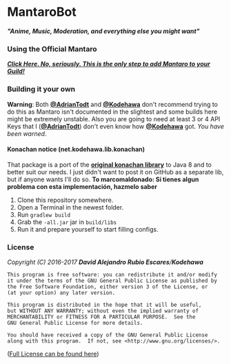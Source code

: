 # MantaroBot
***"Anime, Music, Moderation, and everything else you might want"***

### Using the Official Mantaro
[***Click Here. No, seriously. This is the only step to add Mantaro to your Guild!***](https://is.gd/mantaro)

### Building it your own
**Warning**: Both [**@AdrianTodt**](https://github.com/adriantodt) and [**@Kodehawa**](https://github.com/Kodehawa)
don't recommend trying to do this as Mantaro isn't documented in the slightest and some builds here might be extremely unstable.
Also you are going to need at least 3 or 4 API Keys that I ([**@AdrianTodt**](https://github.com/adriantodt))
don't even know how [**@Kodehawa**](https://github.com/Kodehawa) got. _You have been warned_.

#### Konachan notice (net.kodehawa.lib.konachan)
That package is a port of the [**original konachan library**](https://github.com/Mxrck/KonachanLib) to Java 8 and to better suit our needs. I just didn't want to post it on GitHub as a separate lib, but if anyone wants I'll do so.
**To marcomaldonado: Si tienes algun problema con esta implementación, hazmelo saber**

1. Clone this repository somewhere.
2. Open a Terminal in the newest folder.
3. Run `gradlew build`
4. Grab the `-all.jar` jar in `build/libs`
5. Run it and prepare yourself to start filling configs.

### License
_Copyright (C) 2016-2017 **David Alejandro Rubio Escares**/**Kodehawa**_

    This program is free software: you can redistribute it and/or modify
    it under the terms of the GNU General Public License as published by
    the Free Software Foundation, either version 3 of the License, or
    (at your option) any later version.

    This program is distributed in the hope that it will be useful,
    but WITHOUT ANY WARRANTY; without even the implied warranty of
    MERCHANTABILITY or FITNESS FOR A PARTICULAR PURPOSE.  See the
    GNU General Public License for more details.

    You should have received a copy of the GNU General Public License
    along with this program.  If not, see <http://www.gnu.org/licenses/>.

([Full License can be found here](https://github.com/Kodehawa/MantaroBot/blob/master/LICENSE))
